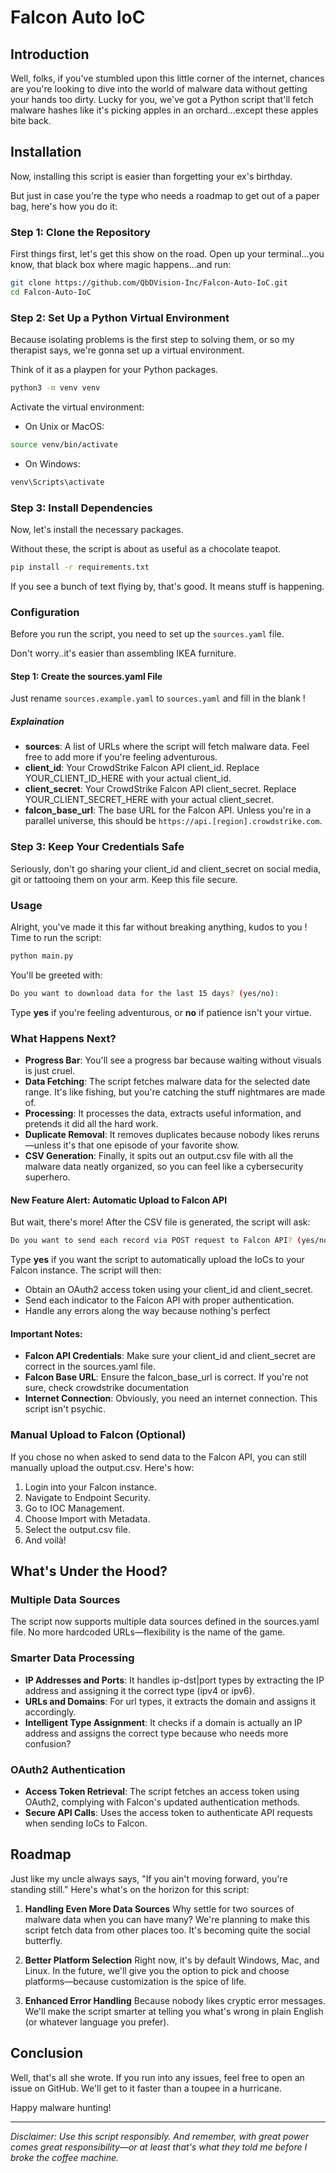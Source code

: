 # Falcon Auto IoC
## Introduction
Well, folks, if you've stumbled upon this little corner of the internet, chances are you're looking to dive into the world of 
malware data without getting your hands too dirty. 
Lucky for you, we've got a Python script that'll fetch malware hashes like it's picking apples in an orchard...except these apples bite back.

## Installation
Now, installing this script is easier than forgetting your ex's birthday. 

But just in case you're the type who needs a roadmap to get out of a paper bag, here's how you do it:

### Step 1: Clone the Repository
First things first, let's get this show on the road. Open up your terminal...you know, that black box where magic happens...and run:

```bash
git clone https://github.com/QbDVision-Inc/Falcon-Auto-IoC.git
cd Falcon-Auto-IoC
```

### Step 2: Set Up a Python Virtual Environment
Because isolating problems is the first step to solving them, or so my therapist says, we're gonna set up a virtual environment. 

Think of it as a playpen for your Python packages.
```bash
python3 -m venv venv
```

Activate the virtual environment:

* On Unix or MacOS:
```bash
source venv/bin/activate
```

* On Windows:
```bash
venv\Scripts\activate
```

### Step 3: Install Dependencies
Now, let's install the necessary packages. 

Without these, the script is about as useful as a chocolate teapot.

```bash
pip install -r requirements.txt
```

If you see a bunch of text flying by, that's good. It means stuff is happening.

### Configuration
Before you run the script, you need to set up the `sources.yaml` file. 

Don't worry..it's easier than assembling IKEA furniture.
#### Step 1: Create the sources.yaml File

Just rename `sources.example.yaml` to `sources.yaml` and fill in the blank !

##### Explaination

* **sources**: A list of URLs where the script will fetch malware data. Feel free to add more if you're feeling adventurous.
* **client_id**: Your CrowdStrike Falcon API client_id. Replace YOUR_CLIENT_ID_HERE with your actual client_id.
* **client_secret**: Your CrowdStrike Falcon API client_secret. Replace YOUR_CLIENT_SECRET_HERE with your actual client_secret.
* **falcon_base_url**: The base URL for the Falcon API. Unless you're in a parallel universe, this should be `https://api.[region].crowdstrike.com`.

### Step 3: Keep Your Credentials Safe
Seriously, don't go sharing your client_id and client_secret on social media, git or tattooing them on your arm. Keep this file secure.

### Usage
Alright, you've made it this far without breaking anything, kudos to you ! Time to run the script:

```bash
python main.py
```

You'll be greeted with:

```bash
Do you want to download data for the last 15 days? (yes/no):
```

Type **yes** if you're feeling adventurous, or **no** if patience isn't your virtue.

### What Happens Next?
* **Progress Bar**: You'll see a progress bar because waiting without visuals is just cruel.
* **Data Fetching**: The script fetches malware data for the selected date range. It's like fishing, but you're catching the stuff nightmares are made of.
* **Processing**: It processes the data, extracts useful information, and pretends it did all the hard work.
* **Duplicate Removal**: It removes duplicates because nobody likes reruns—unless it's that one episode of your favorite show.
* **CSV Generation**: Finally, it spits out an output.csv file with all the malware data neatly organized, so you can feel like a cybersecurity superhero.

#### New Feature Alert: Automatic Upload to Falcon API
But wait, there's more! After the CSV file is generated, the script will ask:
```bash
Do you want to send each record via POST request to Falcon API? (yes/no):
```

Type **yes** if you want the script to automatically upload the IoCs to your Falcon instance. The script will then:
* Obtain an OAuth2 access token using your client_id and client_secret.
* Send each indicator to the Falcon API with proper authentication.
* Handle any errors along the way because nothing's perfect

#### Important Notes:
* **Falcon API Credentials**: Make sure your client_id and client_secret are correct in the sources.yaml file.
* **Falcon Base URL**: Ensure the falcon_base_url is correct. If you're not sure, check crowdstrike documentation
* **Internet Connection**: Obviously, you need an internet connection. This script isn't psychic.

### Manual Upload to Falcon (Optional)
If you chose no when asked to send data to the Falcon API, you can still manually upload the output.csv. Here's how:

1. Login into your Falcon instance.
2. Navigate to Endpoint Security.
3. Go to IOC Management.
4. Choose Import with Metadata.
5. Select the output.csv file.
6. And voilà!

## What's Under the Hood?
### Multiple Data Sources
The script now supports multiple data sources defined in the sources.yaml file. No more hardcoded URLs—flexibility is the name of the game.

### Smarter Data Processing
* **IP Addresses and Ports**: It handles ip-dst|port types by extracting the IP address and assigning it the correct type (ipv4 or ipv6).
* **URLs and Domains**: For url types, it extracts the domain and assigns it accordingly.
* **Intelligent Type Assignment**: It checks if a domain is actually an IP address and assigns the correct type because who needs more confusion?

### OAuth2 Authentication
* **Access Token Retrieval**: The script fetches an access token using OAuth2, complying with Falcon's updated authentication methods.
* **Secure API Calls**: Uses the access token to authenticate API requests when sending IoCs to Falcon.

## Roadmap
Just like my uncle always says, "If you ain't moving forward, you're standing still." 
Here's what's on the horizon for this script:

1. **Handling Even More Data Sources**
Why settle for two sources of malware data when you can have many? We're planning to make this script fetch data from other places too. It's becoming quite the social butterfly.

2. **Better Platform Selection**
Right now, it's by default Windows, Mac, and Linux. 
In the future, we'll give you the option to pick and choose platforms—because customization is the spice of life.

3. **Enhanced Error Handling**
Because nobody likes cryptic error messages. We'll make the script smarter at telling you what's wrong in plain English (or whatever language you prefer).

## Conclusion
Well, that's all she wrote. If you run into any issues, feel free to open an issue on GitHub. We'll get to it faster than a toupee in a hurricane.

Happy malware hunting!

---------------------------
_Disclaimer: Use this script responsibly. And remember, with great power comes great responsibility—or at least that's what they told me before I broke the coffee machine._